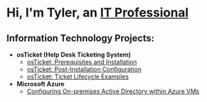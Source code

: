 <h1>Hi, I'm Tyler, an <a href="www.linkedin.com/in/tyler-sterling1">IT Professional</a></h1>

<h2>Information Technology Projects:</h2>

- <b>osTicket (Help Desk Ticketing System)</b>
  - [osTicket: Prerequisites and Installation](https://github.com/tylersterlingtech/osticket-prereqs)
  - [osTicket: Post-Installation Configuration](https://github.com/tylersterlingtech/post-install-config)
  - [osTicket: Ticket Lifecycle Examples](https://github.com/tylersterlingtech/ticket-lifecycle)
- <b>Microsoft Azure</b>
  - [Configuring On-premises Active Directory within Azure VMs](https://github.com/tylersterlingtech/configure-ad)
